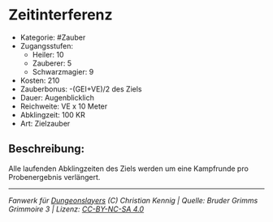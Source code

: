 # Zeitinterferenz

- Kategorie: #Zauber
- Zugangsstufen:
  - Heiler: 10
  - Zauberer: 5
  - Schwarzmagier: 9
- Kosten: 210
- Zauberbonus: -(GEI+VE)/2 des Ziels
- Dauer: Augenblicklich
- Reichweite: VE x 10 Meter
- Abklingzeit: 100 KR
- Art: Zielzauber

## Beschreibung:

Alle laufenden Abklingzeiten des Ziels werden um eine Kampfrunde pro Probenergebnis verlängert.

---

_Fanwerk für [Dungeonslayers](https://www.dungeonslayers.net/) (C) Christian Kennig | Quelle: Bruder Grimms Grimmoire 3 | Lizenz: [CC-BY-NC-SA 4.0](https://creativecommons.org/licenses/by-nc-sa/4.0/deed.de)_
